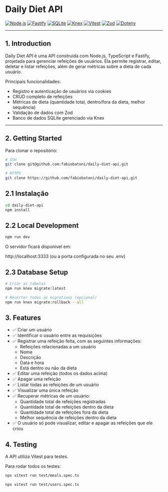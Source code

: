# Daily Diet API

[![Node.js](https://img.shields.io/badge/-Node.js-339933?logo=node.js&logoColor=white&style=for-the-badge)](https://nodejs.org/)
[![Fastify](https://img.shields.io/badge/-Fastify-FFCA28?logo=fastify&logoColor=white&style=for-the-badge)](https://www.fastify.io/)
[![SQLite](https://img.shields.io/badge/-SQLite-003B57?logo=sqlite&logoColor=white&style=for-the-badge)](https://www.sqlite.org/)
[![Knex](https://img.shields.io/badge/-Knex-2C3E50?logo=knex&logoColor=white&style=for-the-badge)](http://knexjs.org/)
[![Vitest](https://img.shields.io/badge/-Vitest-00BFFF?logo=vitest&logoColor=white&style=for-the-badge)](https://vitest.dev/)
[![Zod](https://img.shields.io/badge/-Zod-7B3FE4?logo=typescript&logoColor=white&style=for-the-badge)](https://zod.dev/)
[![Dotenv](https://img.shields.io/badge/-Dotenv-4CAF50?logo=dotenv&logoColor=white&style=for-the-badge)](https://github.com/motdotla/dotenv)

---

## 1. Introduction

Daily Diet API é uma API construída com Node.js, TypeScript e Fastify, projetada para gerenciar refeições de usuários. Ela permite registrar, editar, deletar e listar refeições, além de gerar métricas sobre a dieta de cada usuário.

Principais funcionalidades:

- Registro e autenticação de usuários via cookies
- CRUD completo de refeições
- Métricas de dieta (quantidade total, dentro/fora da dieta, melhor sequência)
- Validação de dados com Zod
- Banco de dados SQLite gerenciado via Knex

---

## 2. Getting Started

Para clonar o repositório:

```bash
# SSH
git clone git@github.com:fabiobatoni/daily-diet-api.git

# HTTPS
git clone https://github.com/fabiobatoni/daily-diet-api.git
```

## 2.1 Instalação

```bash
cd daily-diet-api
npm install
```

## 2.2 Local Development

```bash
npm run dev
```

O servidor ficará disponível em:

http://localhost:3333 (ou a porta configurada no seu .env)

## 2.3 Database Setup

```bash
# Criar as tabelas
npm run knex migrate:latest

# Reverter todas as migrations (opcional)
npm run knex migrate:rollback --all
```

## 3. Features

- ✅ Criar um usuário  
- ✅ Identificar o usuário entre as requisições  
- ✅ Registrar uma refeição feita, com as seguintes informações:
  - Refeições relacionadas a um usuário
  - Nome  
  - Descrição  
  - Data e hora  
  - Está dentro ou não da dieta
- ✅ Editar uma refeição (todos os dados acima)  
- ✅ Apagar uma refeição  
- ✅ Listar todas as refeições de um usuário  
- ✅ Visualizar uma única refeição  
- ✅ Recuperar métricas de um usuário:
  - Quantidade total de refeições registradas  
  - Quantidade total de refeições dentro da dieta  
  - Quantidade total de refeições fora da dieta  
  - Melhor sequência de refeições dentro da dieta
- ✅ O usuário só pode visualizar, editar e apagar as refeições que ele criou

## 4. Testing

A API utiliza Vitest para testes.

Para rodar todos os testes:

```bash
npx vitest run test/meals.spec.ts 

npx vitest run test/users.spec.ts
```